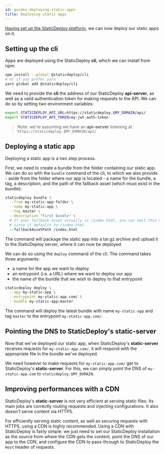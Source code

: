 ```yaml
---
id: guides-deploying-static-apps
title: Deploying static apps
---
```


[Having set up the StaticDeploy platform](/docs/guides-deploying-staticdeploy-with-docker),
we can now deploy our static apps on it.

## Setting up the cli

Apps are deployed using the StaticDeploy **cli**, which we can install from npm:

```sh
npm install --global @staticdeploy/cli
# Or if you prefer yarn
yarn global add @staticdeploy/cli
```

We need to provide the **cli** the address of our StaticDeploy **api-server**,
as well as a valid authentication token for making requests to the API. We can
do so by setting two environment variables:

```sh
export STATICDEPLOY_API_URL=https://staticdeploy.$MY_DOMAIN/api/
export STATICDEPLOY_API_TOKEN=my-jwt-auth-token
```

> Note: we're assuming we have an **api-server** listening at
> `https://staticdeploy.$MY_DOMAIN/api/`

## Deploying a static app

Deploying a static app is a two step process.

First, we need to create a bundle from the folder containing our static app. We
can do so with the `bundle` command of the cli, to which we also provide - aside
from the folder where our app is located - a name for the bundle, a tag, a
description, and the path of the fallback asset (which must exist in the
bundle):

```sh
staticdeploy bundle \
  --from my-static-app-folder \
  --name my-static-app \
  --tag master \
  --description "First bundle" \
  # If your fallback asset actually is /index.html, you can omit this option
  # since it defaults to /index.html
  --fallbackAssetPath /index.html
```

The command will package the static app into a tar.gz archive and upload it to
the StaticDeploy server, where it can now be deployed.

We can do so using the `deploy` command of the cli. The command takes three
arguments:

- a name for the app we want to deploy
- an entrypoint (i.e. a URL) where we want to deploy our app
- the name of the bundle that we wish to deploy to that entrypoint

```sh
staticdeploy deploy \
  --app my-static-app \
  --entrypoint my-static-app.com/ \
  --bundle my-static-app:master
```

The command will deploy the latest bundle with name `my-static-app` and tag
`master` to the entrypoint `my-static-app.com/`.

## Pointing the DNS to StaticDeploy's static-server

Now that we've deployed our static app, when StaticDeploy's **static-server**
receives requests for `my-static-app.com/`, it will respond with the appropriate
file in the bundle we've deployed.

We need however to make requests for `my-static-app.com/` get to StaticDeploy's
**static-server**. For this, we can simply point the DNS of `my-static-app.com`
to `staticdeploy.$MY_DOMAIN`.

## Improving performances with a CDN

StaticDeploy's **static-server** is not very efficient at serving static files.
Its main jobs are correctly routing requests and injecting configurations. It
also doesn't serve content via HTTPS.

For efficiently serving static content, as well as securing requests with HTTPS,
using a CDN is highly recommended. Using a CDN with StaticDeploy is fairly
simple: we just need to set our StaticDeploy installation as the source from
where the CDN gets the content, point the DNS of our app to the CDN, and
configure the CDN to pass-through to StaticDeploy the `Host` header of requests.
